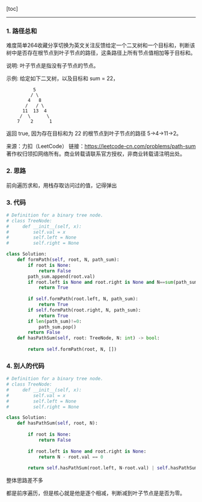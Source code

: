 [toc]

---

### 1. 路径总和

难度简单264收藏分享切换为英文关注反馈给定一个二叉树和一个目标和，判断该树中是否存在根节点到叶子节点的路径，这条路径上所有节点值相加等于目标和。

说明: 叶子节点是指没有子节点的节点。

示例: 
给定如下二叉树，以及目标和 sum = 22，

              5
             / \
            4   8
           /   / \
          11  13  4
         /  \      \
        7    2      1


返回 true, 因为存在目标和为 22 的根节点到叶子节点的路径 5->4->11->2。

来源：力扣（LeetCode）
链接：https://leetcode-cn.com/problems/path-sum
著作权归领扣网络所有。商业转载请联系官方授权，非商业转载请注明出处。

### 2. 思路

前向遍历求和，用栈存取访问过的值，记得弹出

### 3. 代码

```python
# Definition for a binary tree node.
# class TreeNode:
#     def __init__(self, x):
#         self.val = x
#         self.left = None
#         self.right = None

class Solution:
    def formPath(self, root, N, path_sum):
        if root is None:
            return False
        path_sum.append(root.val)
        if root.left is None and root.right is None and N==sum(path_sum):
            return True
        
        if self.formPath(root.left, N, path_sum):
            return True
        if self.formPath(root.right, N, path_sum):
            return True
        if len(path_sum)!=0:
            path_sum.pop()
        return False
    def hasPathSum(self, root: TreeNode, N: int) -> bool:
        
        return self.formPath(root, N, [])
```

### 4. 别人的代码

```python
# Definition for a binary tree node.
# class TreeNode:
#     def __init__(self, x):
#         self.val = x
#         self.left = None
#         self.right = None

class Solution:
    def hasPathSum(self, root, N):
        
        if root is None:
            return False
        
        if root.left is None and root.right is None:
            return N - root.val == 0
        
        return self.hasPathSum(root.left, N-root.val) | self.hasPathSum(root.right, N-root.val)
```

整体思路差不多

都是前序遍历，但是核心就是他是逐个相减，判断减到叶子节点是是否为零。